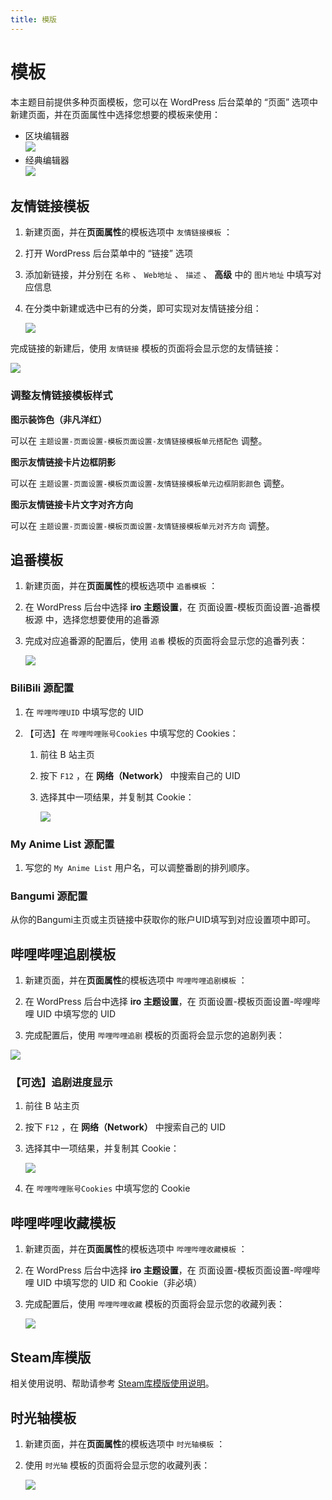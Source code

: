 ```yaml
---
title: 模版
---
```


# 模板 <Badge type="tip" text="v3.0" />

本主题目前提供多种页面模板，您可以在 WordPress 后台菜单的 “页面” 选项中新建页面，并在页面属性中选择您想要的模板来使用：

- 区块编辑器  
  ![](/templates/tampletes.png)  
- 经典编辑器  
  ![](/templates/temp.png)

## 友情链接模板

1. 新建页面，并在**页面属性**的模板选项中 `友情链接模板` ：

2. 打开 WordPress 后台菜单中的 “链接” 选项

3. 添加新链接，并分别在 `名称` 、 `Web地址` 、 `描述` 、 **高级** 中的 `图片地址` 中填写对应信息

4. 在分类中新建或选中已有的分类，即可实现对友情链接分组：

   ![](/templates/fl_cate.png)

完成链接的新建后，使用 `友情链接` 模板的页面将会显示您的友情链接：

![](https://s.nmxc.ltd/fuukei_docs/sakurairo/setting/tp-friendlinks.png)

### 调整友情链接模板样式

**图示装饰色（非凡洋红）**

可以在 `主题设置-页面设置-模板页面设置-友情链接模板单元搭配色` 调整。

**图示友情链接卡片边框阴影**

可以在 `主题设置-页面设置-模板页面设置-友情链接模板单元边框阴影颜色` 调整。

**图示友情链接卡片文字对齐方向**

可以在 `主题设置-页面设置-模板页面设置-友情链接模板单元对齐方向` 调整。

## 追番模板

1. 新建页面，并在**页面属性**的模板选项中 `追番模板` ：

2. 在 WordPress 后台中选择 **iro 主题设置**，在 页面设置-模板页面设置-追番模板源 中，选择您想要使用的追番源

3. 完成对应追番源的配置后，使用 `追番` 模板的页面将会显示您的追番列表：

   ![](https://s.nmxc.ltd/fuukei_docs/sakurairo/setting/tp-animelist.png)

### BiliBili 源配置

1.  在 `哔哩哔哩UID` 中填写您的 UID

2.  【可选】在 `哔哩哔哩账号Cookies` 中填写您的 Cookies：

    1.  前往 B 站主页

    2.  按下 `F12` ，在 **网络（Network）** 中搜索自己的 UID

    3.  选择其中一项结果，并复制其 Cookie：

        ![](/templates/cookie.png)

### My Anime List 源配置

1. 写您的 `My Anime List` 用户名，可以调整番剧的排列顺序。

### Bangumi 源配置

从你的Bangumi主页或主页链接中获取你的账户UID填写到对应设置项中即可。

## 哔哩哔哩追剧模板

1. 新建页面，并在**页面属性**的模板选项中 `哔哩哔哩追剧模板` ：

2. 在 WordPress 后台中选择 **iro 主题设置**，在 页面设置-模板页面设置-哔哩哔哩 UID 中填写您的 UID

3. 完成配置后，使用 `哔哩哔哩追剧` 模板的页面将会显示您的追剧列表：

![](https://s.nmxc.ltd/fuukei_docs/sakurairo/setting/tp-movielist.png)

### 【可选】追剧进度显示

1.  前往 B 站主页

2.  按下 `F12` ，在 **网络（Network）** 中搜索自己的 UID

3.  选择其中一项结果，并复制其 Cookie：

    ![](/templates/cookie.png)

4.  在 `哔哩哔哩账号Cookies` 中填写您的 Cookie

## 哔哩哔哩收藏模板

1. 新建页面，并在**页面属性**的模板选项中 `哔哩哔哩收藏模板` ：

2. 在 WordPress 后台中选择 **iro 主题设置**，在 页面设置-模板页面设置-哔哩哔哩 UID 中填写您的 UID 和 Cookie（非必填）

3. 完成配置后，使用 `哔哩哔哩收藏` 模板的页面将会显示您的收藏列表：

   ![](/templates/fav_demo.png)

## Steam库模版

相关使用说明、帮助请参考 [Steam库模版使用说明](/Sakurairo/Steam/)。

## 时光轴模板

1. 新建页面，并在**页面属性**的模板选项中 `时光轴模板` ：

2. 使用 `时光轴` 模板的页面将会显示您的收藏列表：

   ![](/templates/timeline_demo.png)
